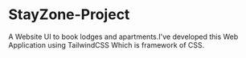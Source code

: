 # StayZone-Project
 A Website UI to book lodges and apartments.I've developed this Web Application using TailwindCSS Which is framework of CSS.
 
